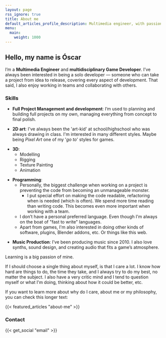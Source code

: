 ```yaml
---
layout: page
rss_ignore: true
title: About me
default_articles_profile_description: Multimedia engineer, with passion for arts
menu:
  main:
    weight: 1000
---
```


<!-- Hello, my name is **Óscar**. I'm a **Multimedia Engineer** and a ***multidisciplinary* Game Developer**. I've always been interested in being a solo developer, covering all the aspects that are required during a development. Even though, I also enjoy working in a group. -->

## Hello, my name is Óscar

I’m a **Multimedia Engineer** and **multidisciplinary Game Developer**. I’ve always been interested in being a solo developer — someone who can take a project from idea to release, covering every aspect of development.
That said, I also enjoy working in teams and collaborating with others.

### Skills

<!-- - **Full Project Management and development**: I'm used to fully planning my own projects, and cover the whole work pipeline. -->
- **Full Project Management and development**: I’m used to planning and building full projects on my own, managing everything from concept to final polish.

<!-- - **2D art**: I've always been the 'art-kid' at school/highschool who was always drawing in class. Even though, as I once said in school to a teacher after a friend told her that I was good at drawing:

> Is not that I'm good drawing, is just that they all draw horrible, so in comparison it seems that I know how to draw.

I totally believe that. {{< text_spoiler "And I also believe that thinking that you '*know*' or fully control something, is always wrong; we are always learning." >}} -->
- **2D art**: I've always been the 'art-kid' at school/highschool who was always drawing in class. I'm interested in many different styles. Maybe being *Pixel Art* one of my '*go to*' styles for games.

<!--  -->

- **3D**: 
	- Modelling
	- Rigging
	- Texture Painting
	- Animation

<!-- <br> -->

- **Programming**:
	<!-- - Personally, the biggest challenge when working on a project, is managing that the code doen't become am unmanageable monster. -->
	- Personally, the biggest challenge when working on a project is preventing the code from becoming an unmanageable monster.
		<!-- - I put special effort on making the code readable, refactoring when is needed. {{< text_spoiler "Which ideally is pretty often." >}}. We spend more time reading than writing code. This becomes even more important when working with a team. -->
		- I put special effort on making the code readable, refactoring when is needed (which is often). We spend more time reading than writing code. This becomes even more important when working with a team.
	<!-- - I don't have a personal preffered language or anything. Even though,  -->
	- I don’t have a personal preferred language. Even though I'm always on the boat of "fast to write" languages.
		<!-- - Deeply focus on refactor and **being sure** that the code I make is good. We spend more time reading code than writing code. -->
	<!-- - C++ leaves the room sad -->
	- Apart from games, I'm also interested in doing other kinds of software, plugins, Blender addons, etc. Or things like this web.

<!-- <br> -->

<!-- - **Music Production**: I've been doing music and being interested in music production since 2010.
	- I also do like *synths* and sound production a lot, which is useful for sound effects and such. -->

- **Music Production**: I’ve been producing music since 2010. I also love synths, sound design, and creating audio that fits a game’s atmosphere.


Learning is a big passion of mine.

If I should choose a single thing about myself, is that I care a lot. I know how hard are things to do, the time they take, and I always try to do my best, no matter the subject. I also have a very critic mind and I tend to question myself or what I'm doing, thinking about how it could be better, etc.

<!-- Maybe my best skill is that I have a very critic mind -->

<!-- > I do care. I do care a lot. I know how hard are things to do, and I always try to do my best for those things. Maybe my best skill is that I have a very critic mind -->

If you want to learn more about why do I care, about me or my philosophy, you can check this longer text:

{{< featured_articles "about-me" >}}

### Contact

{{< get_social "email" >}}






















<!-- ESTO DE ABAJO ES CACA -->

<!-- # Página en progreso!

hola
{.underline} -->

<!-- 
ESPAÑOOOOL
	

Tengo experiencia (y paciencia) asistiendo a clientes y resolviendo sus dudas y problemas ~~principalmente porque no se han leido el manual~~.

	

	

~~Esto es un texto tachado~~ Para colocarse... es perfecto el parque... 


We are here for learning. I personally think that is a positive philosophy, because it means that no matter what is coming to your life, positive 
I think it
each day, when it comes to your mind, your habilities

I'm amazed by today's possibilities


Index `ref`: {{< ref "index.html" >}}
<br>
<br>
Index relref: {{< relref "index.html" >}}

(about.md) This is a demonstration site for the Hugo Gallery theme.





❗❗❗Aquí escribiría sobre mí.

> Hello, my names is Óscar (Suzuka Ka on the internet 🌍)

Mi filosofía de trabajo, mis valores, hobbies, mis motivaciones

"Learning"


Pasarlo bien 
Las cosas que hacemos se impregnan de nuestra actitud.

![texto](/images/yo.jpg)

Las imágenes de la calavera están en:
``C:\Users\Oscar\Desktop\BLENDER PROJECTS\GP Particles Animations\IMAGES RENDERED``

"Multimedia engineer 🧠 with a passion 🧡 for arts 🎨 that loves game development 🎮"


Poner también cosas como el logo del Grease Pencil Groups

Poner apartado de UI y cosas así:
Creo que es importante que 

Me gusta la psicología

Entrenado para aprender. From my experience, some people tend to refuese

Aprender es como navegar por un oceano en el que al principio está revuelto, te sientes

Sinceramente creo que una de las claves para no abandonar algo es sentirte capaz, que cuando comiences a dominar tanto, el mar se calmará

Hobbies:
Graffiti


No creo que haya una fuerza superior que nos haga venir a la vida a aprender C# o Python (bueno, C++ tal vez)



- In my humble opinion, one of today's biggest challenges when it comes to gamedevelopment (or any media) is to catch the attention. I do think that personality plays a big role

Im not interested in being a clone of a clone


Hablar del tutorial de BBullet, de lo orgulloso que estaba de que estuviera tan integrado.


> NOTA

mmmm home.md
Si la imagen tiene espacios, meter la url entre <>
</images/yo - copia.jpg>:
![hola](</images/yo - copia.jpg>)
</images/yo.jpg> o /images/yo.jpg
![hola](</images/yo.jpg>)

hola soy el indexx -->